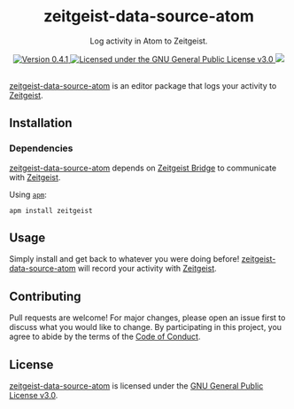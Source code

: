 <div align="center">
  <h1>zeitgeist-data-source-atom</h1>
  <p>Log activity in Atom to Zeitgeist.</p>
  <a href="https://github.com/paysonwallach/zeitgeist-data-source-atom/releases/latest">
    <img alt="Version 0.4.1" src="https://img.shields.io/badge/version-0.4.1-red.svg?cacheSeconds=2592000&style=flat-square" />
  </a>
  <a href="https://github.com/paysonwallach/zeitgeist-data-source-atom/blob/master/LICENSE" target="\_blank">
    <img alt="Licensed under the GNU General Public License v3.0" src="https://img.shields.io/github/license/paysonwallach/zeitgeist-data-source-atom?style=flat-square" />
  <a href=https://buymeacoffee.com/paysonwallach>
    <img src=https://img.shields.io/badge/donate-Buy%20me%20a%20coffe-yellow?style=flat-square>
  </a>
  <br>
  <br>
</div>

[zeitgeist-data-source-atom](https://github.com/paysonwallach/zeitgeist-data-source-atom) is an editor package that logs your activity to [Zeitgeist](https://launchpad.net/zeitgeist-project).

## Installation

### Dependencies

[zeitgeist-data-source-atom](https://github.com/paysonwallach/zeitgeist-data-source-atom) depends on [Zeitgeist Bridge](https://github.com/paysonwallach/zeitgeist-bridge) to communicate with [Zeitgeist](https://launchpad.net/zeitgeist-project).

Using [`apm`](https://github.com/atom/apm):

```shell
apm install zeitgeist
```

## Usage

Simply install and get back to whatever you were doing before! [zeitgeist-data-source-atom](https://github.com/paysonwallach/zeitgeist-data-source-atom) will record your activity with [Zeitgeist](https://launchpad.net/zeitgeist-project).

## Contributing

Pull requests are welcome! For major changes, please open an issue first to discuss what you would like to change. By participating in this project, you agree to abide by the terms of the [Code of Conduct](https://github.com/paysonwallach/zeitgeist-data-source-atom/blob/master/CODE_OF_CONDUCT.md).

## License

[zeitgeist-data-source-atom](https://github.com/paysonwallach/zeitgeist-data-source-atom) is licensed under the [GNU General Public License v3.0](https://github.com/paysonwallach/zeitgeist-data-source-atom/blob/master/LICENSE).
